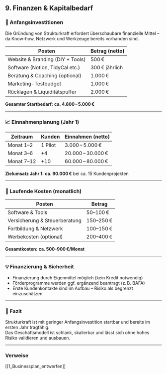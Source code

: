 ## 9. Finanzen & Kapitalbedarf

### 💸 Anfangsinvestitionen

Die Gründung von Strukturkraft erfordert überschaubare finanzielle Mittel – da Know-how, Netzwerk und Werkzeuge bereits vorhanden sind.

| Posten                           | Betrag (netto)     |
|----------------------------------|--------------------|
| Website & Branding (DIY + Tools) | 500 €              |
| Software (Notion, TidyCal etc.)  | 300 € jährlich     |
| Beratung & Coaching (optional)   | 1.000 €            |
| Marketing-Testbudget             | 1.000 €            |
| Rücklagen & Liquiditätspuffer    | 2.000 €            |

**Gesamter Startbedarf:** **ca. 4.800 – 5.000 €**

---

### 📈 Einnahmenplanung (Jahr 1)

| Zeitraum      | Kunden | Einnahmen (netto)     |
|---------------|--------|------------------------|
| Monat 1–2     | 1 Pilot | 3.000 – 5.000 €        |
| Monat 3–6     | +4      | 20.000 – 30.000 €      |
| Monat 7–12    | +10     | 60.000 – 80.000 €      |

**Zielumsatz Jahr 1:** **ca. 90.000 €** bei ca. 15 Kundenprojekten

---

### 💼 Laufende Kosten (monatlich)

| Posten                    | Betrag     |
|---------------------------|------------|
| Software & Tools          | 50–100 €   |
| Versicherung & Steuerberatung | 150–250 € |
| Fortbildung & Netzwerk    | 100–150 €  |
| Werbekosten (optional)    | 200–400 €  |

**Gesamtkosten:** **ca. 500–900 €/Monat**

---

### 💡 Finanzierung & Sicherheit

- Finanzierung durch Eigenmittel möglich (kein Kredit notwendig)
- Förderprogramme werden ggf. ergänzend beantragt (z. B. BAFA)
- Erste Kundenkontakte sind im Aufbau – Risiko als begrenzt einzuschätzen

---

### 🔑 Fazit

Strukturkraft ist mit geringer Anfangsinvestition startbar und bereits im ersten Jahr tragfähig.  
Das Geschäftsmodell ist schlank, skalierbar und lässt sich ohne hohes Risiko validieren und ausbauen.


---
### Verweise
[[1_Businessplan_entwerfen]]